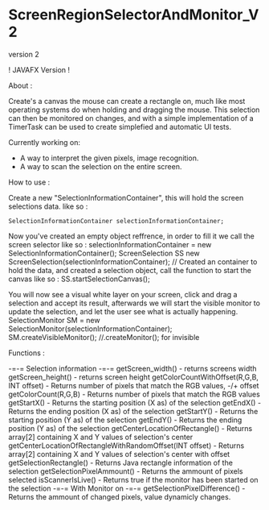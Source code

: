 # ScreenRegionSelectorAndMonitor_V2
version 2

! JAVAFX Version !

About : 

Create's a canvas the mouse can create a rectangle on, much like most operating systems do when holding and dragging the mouse.
This selection can then be monitored on changes, and with a simple implementation of a TimerTask can be used to create simplefied and automatic UI tests.

Currently working on:
- A way to interpret the given pixels, image recognition. 
- A way to scan the selection on the entire screen.

How to use :

Create a new "SelectionInformationContainer", this will hold the screen selections data. like so :

    SelectionInformationContainer selectionInformationContainer;
    
Now you've created an empty object reffrence, in order to fill it we call the screen selector like so :
    selectionInformationContainer = new SelectionInformationContainer();
    ScreenSelection SS new ScreenSelection(selectionInformationContainer);
    // Created an container to hold the data, and created a selection object, call the function to start the canvas like so :
    SS.startSelectionCanvas();

You will now see a visual white layer on your screen, click and drag a selection and accept its result, afterwards we will start the
visible monitor to update the selection, and let the user see what is actually happening. 
        SelectionMonitor SM = new SelectionMonitor(selectionInformationContainer);
        SM.createVisibleMonitor();
        //.createMonitor(); for invisible


Functions :

-=-= Selection information -=-=
getScreen_width()                                          - returns screens width
getScreen_height()                                         - returns screen height
getColorCountWithOffset(R,G,B, INT offset)                 - Returns number of pixels that match the RGB values, -/+ offset
getColorCount(R,G,B)                                       - Returns number of pixels that match the RGB values
getStartX()                                                - Returns the starting position (X as) of the selection
getEndX()                                                  - Returns the ending position (X as) of the selection
getStartY()                                                - Returns the starting position (Y as) of the selection
getEndY()                                                  - Returns the ending position (Y as) of the selection
getCenterLocationOfRectangle()                             - Returns array[2] containing X and Y values of selection's center
getCenterLocationOfRectangleWithRandomOffset(INT offset)   - Returns array[2] containing X and Y values of selection's center with offset
getSelectionRectangle()                                    - Returns Java rectangle information of the selection
getSelectionPixelAmmount()                                 - Returns the ammount of pixels selected
isScannerIsLive()                                          - Returns true if the monitor has been started on the selection
-=-= With Monitor on -=-=
getSelectionPixelDifference()                              - Returns the ammount of changed pixels, value dynamicly changes.
